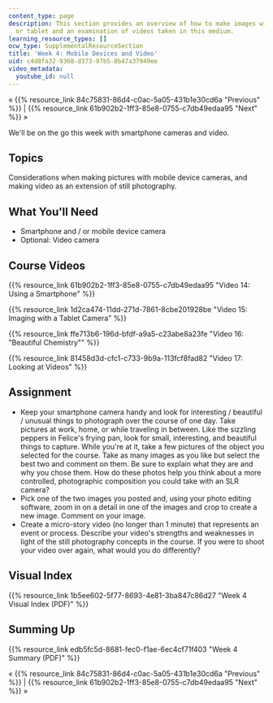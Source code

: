 ```yaml
---
content_type: page
description: This section provides an overview of how to make images with a smartphone
  or tablet and an examination of videos taken in this medium.
learning_resource_types: []
ocw_type: SupplementalResourceSection
title: 'Week 4: Mobile Devices and Video'
uid: c4d8fa32-9368-d373-97b5-8b47a37949ee
video_metadata:
  youtube_id: null
---
```


« {{% resource_link 84c75831-86d4-c0ac-5a05-431b1e30cd6a "Previous" %}} | {{% resource_link 61b902b2-1ff3-85e8-0755-c7db49edaa95 "Next" %}} »

We'll be on the go this week with smartphone cameras and video.

Topics
------

Considerations when making pictures with mobile device cameras, and making video as an extension of still photography.

What You'll Need
----------------

*   Smartphone and / or mobile device camera
*   Optional: Video camera

Course Videos
-------------

{{% resource_link 61b902b2-1ff3-85e8-0755-c7db49edaa95 "Video 14: Using a Smartphone" %}}

{{% resource_link 1d2ca474-11dd-271d-7861-8cbe201928be "Video 15: Imaging with a Tablet Camera" %}}

{{% resource_link ffe713b6-196d-bfdf-a9a5-c23abe8a23fe "Video 16: \"Beautiful Chemistry\"" %}}

{{% resource_link 81458d3d-cfc1-c733-9b9a-113fcf8fad82 "Video 17: Looking at Videos" %}}

Assignment
----------

*   Keep your smartphone camera handy and look for interesting / beautiful / unusual things to photograph over the course of one day. Take pictures at work, home, or while traveling in between. Like the sizzling peppers in Felice's frying pan, look for small, interesting, and beautiful things to capture. While you're at it, take a few pictures of the object you selected for the course. Take as many images as you like but select the best two and comment on them. Be sure to explain what they are and why you chose them. How do these photos help you think about a more controlled, photographic composition you could take with an SLR camera?
*   Pick one of the two images you posted and, using your photo editing software, zoom in on a detail in one of the images and crop to create a new image. Comment on your image.
*   Create a micro-story video (no longer than 1 minute) that represents an event or process. Describe your video's strengths and weaknesses in light of the still photography concepts in the course. If you were to shoot your video over again, what would you do differently?

Visual Index
------------

{{% resource_link 1b5ee602-5f77-8693-4e81-3ba847c86d27 "Week 4 Visual Index (PDF)" %}}

Summing Up
----------

{{% resource_link edb5fc5d-8681-fec0-f1ae-6ec4cf71f403 "Week 4 Summary (PDF)" %}}

« {{% resource_link 84c75831-86d4-c0ac-5a05-431b1e30cd6a "Previous" %}} | {{% resource_link 61b902b2-1ff3-85e8-0755-c7db49edaa95 "Next" %}} »